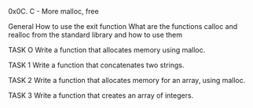 0x0C. C - More malloc, free

General
How to use the exit function
What are the functions calloc and realloc from the standard library and how to use them

TASK O
Write a function that allocates memory using malloc.

TASK 1
Write a function that concatenates two strings.

TASK 2
Write a function that allocates memory for an array, using malloc.

TASK 3
Write a function that creates an array of integers.
